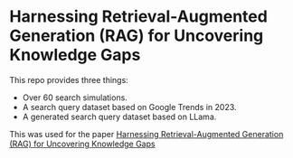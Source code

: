 # Harnessing Retrieval-Augmented Generation (RAG) for Uncovering Knowledge Gaps

This repo provides three things:
- Over 60 search simulations.
- A search query dataset based on Google Trends in 2023.
- A generated search query dataset based on LLama.

This was used for the paper [Harnessing Retrieval-Augmented Generation (RAG) for Uncovering Knowledge Gaps](https://arxiv.org/abs/2312.07796)
